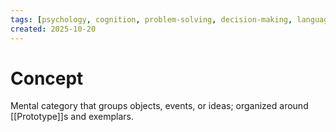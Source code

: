 ```yaml
---
tags: [psychology, cognition, problem-solving, decision-making, language, intelligence, testing, heuristics, bias]
created: 2025-10-20
---
```

# Concept

Mental category that groups objects, events, or ideas; organized around [[Prototype]]s and exemplars.
